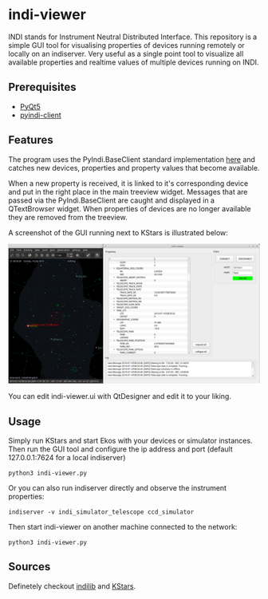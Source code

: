 # indi-viewer

INDI stands for Instrument Neutral Distributed Interface.
This repository is a simple GUI tool for visualising properties of devices running remotely or locally
on an indiserver. Very useful as a single point tool to visualize all
available properties and realtime values of multiple devices running on INDI.

## Prerequisites

* [PyQt5](https://pypi.org/project/PyQt5/)
* [pyindi-client](https://pypi.org/project/pyindi-client/)

## Features

The program uses the PyIndi.BaseClient standard implementation [here](https://indilib.org/support/tutorials/166-installing-and-using-the-python-pyndi-client-on-raspberry-pi.html)
and catches new devices, properties and property values that become available.

When a new property is received, it is linked to it's corresponding device and
put in the right place in the main treeview widget. Messages that are passed via
the PyIndi.BaseClient are caught and displayed in a QTextBrowser widget. When
properties of devices are no longer available they are removed from the treeview.

A screenshot of the GUI running next to KStars is illustrated below:

![screenshot](img/screenshot.png)

You can edit indi-viewer.ui with QtDesigner and edit it to your liking.

## Usage

Simply run KStars and start Ekos with your devices or simulator instances.
Then run the GUI tool and configure the ip address and port (default 127.0.0.1:7624 for a local indiserver)
```
python3 indi-viewer.py
```


Or you can also run indiserver directly and observe the instrument properties:
```
indiserver -v indi_simulator_telescope ccd_simulator
```

Then start indi-viewer on another machine connected to the network:
```
python3 indi-viewer.py
```

## Sources

Definetely checkout [indilib](https://www.indilib.org) and [KStars](https://edu.kde.org/kstars/).
